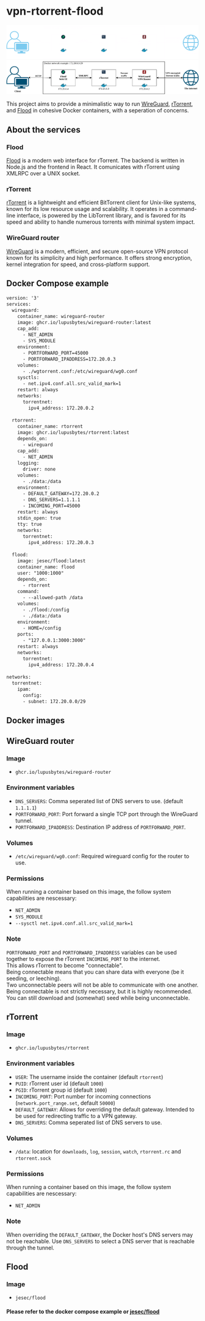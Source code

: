 # vpn-rtorrent-flood
![Diagram of service communication](docs/service-diagram-dark-theme.png#gh-dark-mode-only)
![Diagram of service communication](docs/service-diagram-light-theme.png#gh-light-mode-only)

This project aims to provide a minimalistic way to run [WireGuard](https://www.wireguard.com/), [rTorrent](https://github.com/rakshasa/rtorrent), and [Flood](https://github.com/jesec/flood) in cohesive Docker containers, with a seperation of concerns.

## About the services
### Flood
[Flood](https://github.com/jesec/flood) is a modern web interface for rTorrent. The backend is written in Node.js and the frontend in React. It comunicates with rTorrent using XMLRPC over a UNIX socket.

### rTorrent
[rTorrent](https://github.com/rakshasa/rtorrent) is a lightweight and efficient BitTorrent client for Unix-like systems, known for its low resource usage and scalability. It operates in a command-line interface, is powered by the LibTorrent library, and is favored for its speed and ability to handle numerous torrents with minimal system impact.

### WireGuard router
[WireGuard](https://www.wireguard.com/) is a modern, efficient, and secure open-source VPN protocol known for its simplicity and high performance. It offers strong encryption, kernel integration for speed, and cross-platform support.

## Docker Compose example
```
version: '3'
services:
  wireguard:
    container_name: wireguard-router
    image: ghcr.io/lupusbytes/wireguard-router:latest
    cap_add:
      - NET_ADMIN
      - SYS_MODULE
    environment:
      - PORTFORWARD_PORT=45000
      - PORTFORWARD_IPADDRESS=172.20.0.3
    volumes:
      - ./wgtorrent.conf:/etc/wireguard/wg0.conf
    sysctls:
      - net.ipv4.conf.all.src_valid_mark=1
    restart: always
    networks:
      torrentnet:
        ipv4_address: 172.20.0.2

  rtorrent:
    container_name: rtorrent
    image: ghcr.io/lupusbytes/rtorrent:latest
    depends_on:
      - wireguard
    cap_add:
      - NET_ADMIN
    logging:
      driver: none
    volumes:
      - ./data:/data
    environment:
      - DEFAULT_GATEWAY=172.20.0.2
      - DNS_SERVERS=1.1.1.1
      - INCOMING_PORT=45000
    restart: always
    stdin_open: true
    tty: true
    networks:
      torrentnet:
        ipv4_address: 172.20.0.3

  flood:
    image: jesec/flood:latest
    container_name: flood
    user: "1000:1000"
    depends_on:
      - rtorrent
    command:
      - --allowed-path /data
    volumes:
      - ./flood:/config
      - ./data:/data
    environment:
      - HOME=/config
    ports:
      - "127.0.0.1:3000:3000"
    restart: always
    networks:
      torrentnet:
        ipv4_address: 172.20.0.4

networks:
  torrentnet:
    ipam:
      config:
      - subnet: 172.20.0.0/29
```
## Docker images
## WireGuard router
### Image
* `ghcr.io/lupusbytes/wireguard-router`
### Environment variables
* `DNS_SERVERS`: Comma seperated list of DNS servers to use. (default `1.1.1.1`)
* `PORTFORWARD_PORT`: Port forward a single TCP port through the WireGuard tunnel.
* `PORTFORWARD_IPADDRESS`: Destination IP address of `PORTFORWARD_PORT`.

### Volumes
* `/etc/wireguard/wg0.conf`: Required wireguard config for the router to use.

### Permissions
When running a container based on this image, the follow system capabilities are nescessary:
- `NET_ADMIN`
- `SYS_MODULE`
- `--sysctl net.ipv4.conf.all.src_valid_mark=1`

### Note
`PORTFORWARD_PORT` and `PORTFORWARD_IPADDRESS` variables can be used together to expose the rTorrent `INCOMING_PORT` to the internet.  
This allows rTorrent to become "connectable".  
Being connectable means that you can share data with everyone (be it seeding, or leeching).  
Two unconnectable peers will not be able to communicate with one another.  
Being connectable is not strictly necessary, but it is highly recommended. You can still download and (somewhat) seed while being unconnectable.

## rTorrent
### Image
* `ghcr.io/lupusbytes/rtorrent`
### Environment variables
* `USER`: The username inside the container (default `rtorrent`)
* `PUID`: rTorrent user id (default `1000`)
* `PGID`: rTorrent group id (default `1000`)
* `INCOMING_PORT`: Port number for incoming connections (`network.port_range.set`, default `50000`)
* `DEFAULT_GATEWAY`: Allows for overriding the default gateway. Intended to be used for redirecting traffic to a VPN gateway.
* `DNS_SERVERS`: Comma seperated list of DNS servers to use.

### Volumes
* `/data`: location for `downloads`, `log`, `session`, `watch`, `rtorrent.rc` and `rtorrent.sock`

### Permissions
When running a container based on this image, the follow system capabilities are nescessary:
* `NET_ADMIN`

### Note
When overriding the `DEFAULT_GATEWAY`, the Docker host's DNS servers may not be reachable. Use `DNS_SERVERS` to select a DNS server that is reachable through the tunnel.

## Flood
### Image
* `jesec/flood`
#### Please refer to the docker compose example or [jesec/flood](https://github.com/jesec/flood)